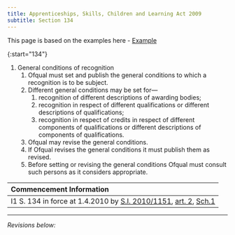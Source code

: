 ```yaml
---
title: Apprenticeships, Skills, Children and Learning Act 2009
subtitle: Section 134
---
```

This page is based on the examples here - [Example](https://www.legislation.gov.uk/ukpga/2009/22/section/134)

{:start="134"}
1. General conditions of recognition
   1. Ofqual must set and publish the general conditions to which a recognition is to be subject.
   2. Different general conditions may be set for—
      1. recognition of different descriptions of awarding bodies;
      2. recognition in respect of different qualifications or different descriptions of qualifications;
      3. recognition in respect of credits in respect of different components of qualifications or different descriptions of components of qualifications.
   3. Ofqual may revise the general conditions.
   4. If Ofqual revises the general conditions it must publish them as revised.
   5. Before setting or revising the general conditions Ofqual must consult such persons as it considers appropriate.

| Commencement Information |
| :-------------------------- |
| I1	S. 134 in force at 1.4.2010 by [S.I. 2010/1151](https://www.legislation.gov.uk/id/uksi/2010/1151), [art. 2](https://www.legislation.gov.uk/id/uksi/2010/1151/article/2), [Sch.1](https://www.legislation.gov.uk/id/uksi/2010/1151/schedule/1) |


---

*Revisions below:*

<script src="https://ajax.googleapis.com/ajax/libs/jquery/3.5.1/jquery.min.js"></script>
<script>
$.ajax({
  url: 'https://api.github.com/repos/DanGahanCGI/DanGahanCGI.github.io/commits?path=index.md&per_page=100',
  dataType: 'json',
  success: function(data) {
    
    var prevCommit = null;

    $.each(commits, function(i, item) {
      var commitUrl = 'https://github.com/DanGahanCGI/DanGahanCGI.github.io/commit/' + item.sha;
      var diffUrl = prevCommit ? 'https://github.com/DanGahanCGI/DanGahanCGI.github.io/compare/' + prevCommit + '...' + item.sha : null;

      $('ul#commit-history').append('<li>' +
        '<a href="' + commitUrl + '" target="_blank">' + item.commit.author.name + ' committed on ' + item.commit.author.date + ': ' + item.commit.message + '</a>' +
        (diffUrl ? ' (<a href="' + diffUrl + '" target="_blank">View diff</a>)' : '') +
        '</li>');

      prevCommit = item.sha;
    });
  }
});

</script>
<ul id="commit-history"></ul>

